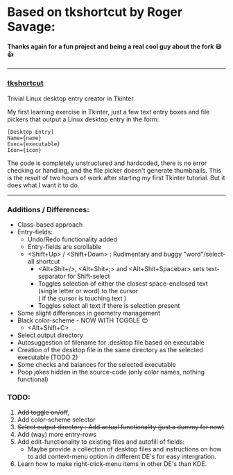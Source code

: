 # Based on tkshortcut by Roger Savage:
#### Thanks again for a fun project and being a real cool guy about the fork 😃👍
---

### [tkshortcut](https://github.com/rogersavage/tkshortcut)
Trivial Linux desktop entry creator in Tkinter

My first learning exercise in Tkinter, just a few text entry boxes and file pickers that output a Linux desktop entry in the form:

```
[Desktop Entry]
Name={name}
Exec={executable}
Icon={icon}
```

The code is completely unstructured and hardcoded, there is no error checking or handling, and the file picker doesn't generate thumbnails. 
This is the result of two hours of work after starting my first Tkinter tutorial. But it does what I want it to do.

---

### Additions / Differences:
- Class-based approach
- Entry-fields:
  - Undo/Redo functionality added
  - Entry-fields are scrollable
  - <Shift+Up> / <Shift+Down> : Rudimentary and buggy "word"/select-all shortcut
    - <Alt+Shit+/>, <Alt+Shit+;> and <Alt+Shit+Spacebar> sets text-separator for Shift-select 
    - Toggles selection of either the closest space-enclosed text (single letter or word) to the cursor<br>( if the cursor is touching text )
    - Toggles select all text if there is selection present
- Some slight differences in geometry management
- Black color-scheme - NOW WITH TOGGLE :heart_eyes:
  - <Alt+Shift+C>
- Select output directory
- Autosuggestion of filename for .desktop file based on executable
- Creation of the desktop file in the same directory as the selected executable (TODO 2)
- Some checks and balances for the selected executable
- Poop jokes hidden in the source-code (only color names, nothing functional)

### TODO:
1. ~~Add toggle on/off~~,
2. Add color-scheme selector
3. ~~Select output directory : Add actual functionality (just a dummy for now)~~
4. Add (way) more entry-rows
5. Add edit-functionality to existing files and autofill of fields: 
   - Maybe provide a collection of desktop files and instructions on how to add context-menu option in different DE's for easy intergration.
6. Learn how to make right-click-menu items in other DE's than KDE.
